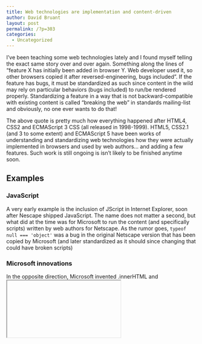 ```yaml
---
title: Web technologies are implementation and content-driven
author: David Bruant
layout: post
permalink: /?p=303
categories:
  - Uncategorized
---
```

I&#8217;ve been teaching some web technologies lately and I found myself telling the exact same story over and over again. Something along the lines of &#8220;feature X has initially been added in browser Y. Web developer used it, so other browsers copied it after reversed-engineering, bugs included&#8221;. If the feature has bugs, it must be standardized as such since content in the wild may rely on particular behaviors (bugs included) to run/be rendered properly. Standardizing a feature in a way that is not backward-compatible with existing content is called &#8220;breaking the web&#8221; in standards mailing-list and obviously, no one ever wants to do that!

The above quote is pretty much how everything happened after HTML4, CSS2 and ECMAScript 3 CSS (all released in 1998-1999). HTML5, CSS2.1 (and 3 to some extent) and ECMAScript 5 have been works of understanding and standardizing web technologies how they were actually implemented in browsers and used by web authors&#8230; and adding a few features. Such work is still ongoing is isn&#8217;t likely to be finished anytime soon.

## Examples

### JavaScript

A very early example is the inclusion of JScript in Internet Explorer, soon after Nescape shipped JavaScript. The name does not matter a second, but what did at the time was for Microsoft to run the content (and specifically scripts) written by web authors for Netscape. As the rumor goes, `typeof null === 'object'` was a bug in the original Netscape version that has been copied by Microsoft (and later standardized as it should since changing that could have broken scripts)

### Microsoft innovations

In the opposite direction, Microsoft invented .innerHTML and <iframe>s which have been used by web authors and very soon have been implemented in other browsers. Later standardized as part of HTML5.

### This day deployed jQuery influenced ECMAScript 5

I&#8217;ll let you read this [interesting announcement][1] where is described how some deployed jQuery code enforced a change in ECMAScript.

### Enters mobile web: Internet Explorer may consider implementing `__proto__`

It came as a shock when I first read that [Microsoft was considering implementing `__proto__`][2], but it makes a lot of sense. The mobile world is dominated by browsers implementing `__proto__` (Safari, Opera), so naturally (?), people writing [mobile libraries][3] or mobile web content take it for granted.

### -webkit-what?

There has been a huge debacle about browsers considering to implement -webkit- CSS properties. No one is really happy of the state of things, but reality is that there is content relying on -webkit- properties. If a new browser wants to enter the mobile field, it has to render existing websites and unfortunately, it seems unavoidable to implement some -webkit- properties.

Just to clarify, I&#8217;m not expressing a judgement or an opinion here, just stating facts and drawing the natural conclusion that comes out of it.

### &#8220;WTF??!!1! H.264 videos in Firefox?? Is Mozilla forgetting its mission?&#8221;

An [interesting thread started by Andreas Gal][4] discusses the possibility for B2G to use OS codecs when they are available, even for H.264 (including .flv videos which are certainly the most widespread video format on the web) and MP3. As one can imagine, support for these patent-encumbered formats in Firefox after &#8220;fighting&#8221; against them for so long is at the very least surprising. But it makes sense too: since there is no Flash on iPhones, it is very likely that web apps with video elements embed H.264 videos (only format supported on iphones according to [caniuse][5]). Android also supports this.

Knowing that there is H.264 video content out there on mobile websites, what choice is left to Mozilla? Not render any video and never enter the mobile market? As hard as it is for me to accept it, this is certainly not the right choice. I think supporting H.264 when the OS has a codec for it is a reasonable sacrifice to be made in order for Mozilla to reach users and bring its vision of how the web should be with B2G, persona, apps and the likes.

Anyway, back to the main topic&#8230;

### Last but not least: &#8220;Encrypted Media proposal&#8221;

This example is not in a mature stage as the previous ones. No one implemented it and there is no content for this now, but [Microsoft, Google and Netflix are proposing an extension for encrypted media][6]. As far as I&#8217;m concerned, just the initial picture seems too complicated to be realistic.

But technical difficulties are not that big of a deal. Some quotes in a discussion thread are more disturbing: [&#8220;Our business wouldn&#8217;t be viable at all without regional restrictions.&#8221;][7] or the no less excellent: [&#8220;[Content Decryption Modules] implementations that may not be [Free and Open Source Software]-implementable \*are\* at this time (but not necessarily in the future) a business requirement for the  
commercial video provider members of the W3C&#8221;][8].

The careful reader will make the connexion between the &#8220;at this time&#8221; and &#8220;in the future&#8221; and realize that if the CDM technology is deployed and has content relying on it, no matter if &#8220;commercial video provider members of the W3C&#8221; change their mind, the content relying on the initial CDM technology will never be readable by FOSS and that&#8217;s a bit annoying, isn&#8217;t it?

## Counter-examples

### ActiveX, VML

No one really ever implemented that besides Microsoft. Certainly because there was few to no content to support.

### Firefox&#8217;s \_\_noSuchMethod\_\_

Hopefully, you don&#8217;t even know what that it and that&#8217;s a good thing <img src="http://localhost/wp/wp-includes/images/smilies/icon_smile.gif" alt=":-)" class="wp-smiley" /> 

## Standards and validators

So I&#8217;ve claimed that web technologies are driven by implementation and content, but there are technical standards and validators, right? Software standards used to be this almost sacred thing that implementors had to follow and it was a working model. That&#8217;s how web standards were originally thought. But that&#8217;s not a relevant model anymore. The [WHATWG (group behind HTML5) was founded by browser makers][9], because there was a need for web browsers to agree on what they implemented and to implement it in an interoperable way, with the &#8220;don&#8217;t break the web&#8221; rule as a priority that apparently the W3C had not understood (but [Bruce Lawson explains it][10] better than I do)

I really think we should stop thinking standards as Bible-like texts, but rather as an **implementation agreement**. Obviously, since there is the backward compatibility constraint, there is a need for implementors to hear about what web authors (aka &#8220;developers&#8221;) have to say about how they currently use the technologies and standards mailing lists are open to this. Finally, web authors can provide feedback and suggestions to new features. That&#8217;s a rough and incomplete picture of how web standards currently work and I&#8217;m glad it does work like this.

Also, very much like implementations (software) evolve, so must the standards, hence the [HTML living standard model][11].

In the end, there are validators. I have met some people who would never ship a website if all pages do not validate. This is a wrong idea. Validators are the continuity of the ideal that standards are sacred texts. They are as wrong. They are even more wrong if the validator is kept up to date against the latest evolution of web standards (and I am confident they are not). Moreover, the analysis they provide is only partial. As any piece of software, validators can have bugs. Worse than anything else, a validator does not guarantee your content to actually renders properly on web browsers (which is what you actually care about when writing a page). Anyway, you can use validators, but stay critical on their limitations.

## HOWTO: remove annoying technologies

Most of the time, it won&#8217;t be possible. However, in some cases, some technologies are used only in a certain way and it&#8217;s still possible to standardize the technology with a restriction. Obviously, it requires a study of how people use the technologies. This was not so hard for the \_\_proto\_\_ &#8220;property&#8221; and led to a [very reasonable proposal][12] that&#8217;s unlikely to break the web.

It is a vastly more complicated work when [vendor-specific CSS properties][13]. Here, the outcome would be to decide which properties Mozilla is willing to implement rather than which properties could be removed, but the same result could be used by Webkit to remove the rarely used properties.

## Looking forward

For a web technology to be adopted, it takes 2 ingredients: 1) implement it in a wide-spread browser 2) create content using (and relying on) this technology. In retrospect, the whole prefix thing was doomed to fail. It was basically saying &#8220;we&#8217;ll do 1, but please, developers all around the world, don&#8217;t do 2!&#8221;. Clearly not a winning startegy. Needless to say that [every attempt][14] to [evangelize against prefixes][15] is meant to fail since it&#8217;s not possible to change all the content of the web (remember it&#8217;s decentralized and all of that?)

## Conclusion

If I was ever asked, my advice to browsers would be: be careful of what you implement and ship, otherwise, everyone may get stuck!

 [1]: http://blogs.msdn.com/b/ie/archive/2010/07/16/how-ie9-platform-preview-feedback-changed-the-javascript-standard.aspx
 [2]: https://mail.mozilla.org/pipermail/es-discuss/2011-December/019083.html
 [3]: https://github.com/madrobby/zepto/blob/master/src/zepto.js#L74
 [4]: https://groups.google.com/d/msg/mozilla.dev.platform/-xTei5rYThU/DkM9AIbkNNIJ
 [5]: http://caniuse.com/#search=video
 [6]: http://dvcs.w3.org/hg/html-media/raw-file/tip/encrypted-media/encrypted-media.html
 [7]: http://lists.w3.org/Archives/Public/public-html/2012Mar/0084.html
 [8]: http://lists.w3.org/Archives/Public/public-html/2012Mar/0411.html
 [9]: http://wiki.whatwg.org/wiki/FAQ#What_is_the_WHATWG.3F
 [10]: http://vimeo.com/groups/93576/videos/19099716
 [11]: https://plus.google.com/107429617152575897589/posts/NZBJe6Jjt1f
 [12]: http://wiki.ecmascript.org/doku.php?id=strawman:magic_proto_property
 [13]: https://bugzilla.mozilla.org/show_bug.cgi?id=708406
 [14]: http://www.glazman.org/weblog/dotclear/index.php?post/2012/02/09/CALL-FOR-ACTION%3A-THE-OPEN-WEB-NEEDS-YOU-NOW
 [15]: http://codepo8.github.com/prefix-the-web/